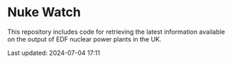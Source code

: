 # Nuke Watch

This repository includes code for retrieving the latest information available on the output of EDF nuclear power plants in the UK.

Last updated: 2024-07-04 17:11